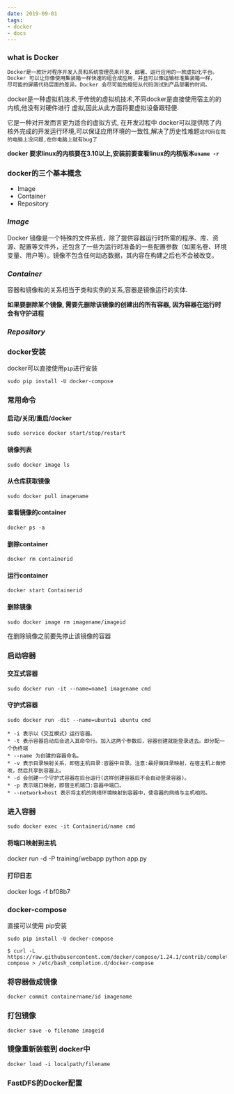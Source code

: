 ```yaml
---
date: 2019-09-01
tags:
- docker
- docs
---
```

### what is Docker

```reStructuredText
Docker是一款针对程序开发人员和系统管理员来开发、部署、运行应用的一款虚拟化平台。
Docker 可以让你像使用集装箱一样快速的组合成应用，并且可以像运输标准集装箱一样，
尽可能的屏蔽代码层面的差异。Docker 会尽可能的缩短从代码测试到产品部署的时间。
```


docker是一种虚拟机技术,于传统的虚拟机技术,不同docker是直接使用宿主的的内核,他没有对硬件进行
虚拟,因此从此方面将要虚拟设备跟轻便.

它是一种对开发而言更为适合的虚拟方式, 在开发过程中 docker可以提供除了内核外完成的开发运行环境,可以保证应用环境的一致性,解决了历史性难题`这代码在我的电脑上没问题,在你电脑上就有bug了`


**docker 要求linux的内核要在3.10以上,安装前要查看linux的内核版本`uname -r`**

### docker的三个基本概念
- Image
- Container
- Repository

### *Image*

Docker 镜像是一个特殊的文件系统，除了提供容器运行时所需的程序、库、资源、配置等文件外，还包含了一些为运行时准备的一些配置参数（如匿名卷、环境变量、用户等）。镜像不包含任何动态数据，其内容在构建之后也不会被改变。

### *Container*
容器和镜像和的关系相当于类和实例的关系,容器是镜像运行的实体.

**如果要删除某个镜像, 需要先删除该镜像的创建出的所有容器, 因为容器在运行时会有守护进程**

### *Repository*

### docker安装
docker可以直接使用`pip`进行安装

    sudo pip install -U docker-compose

### 常用命令

#### 启动/关闭/重启/docker
    sudo service docker start/stop/restart
#### 镜像列表
    sudo docker image ls
#### 从仓库获取镜像
    sudo docker pull imagename

#### 查看镜像的container
    docker ps -a

#### 删除container
    docker rm containerid
#### 运行container
    docker start Containerid
#### 删除镜像
    sudo docker image rm imagename/imageid
在删除镜像之前要先停止该镜像的容器

### 启动容器

#### 交互式容器
    sudo docker run -it --name=name1 imagename cmd

#### 守护式容器

    sudo docker run -dit --name=ubuntu1 ubuntu cmd
    
    * -i 表示以《交互模式》运行容器。
    * -t 表示容器启动后会进入其命令行。加入这两个参数后，容器创建就能登录进去。即分配一个伪终端
    * --name 为创建的容器命名。
    * -v 表示目录映射关系，即宿主机目录:容器中目录。注意:最好做目录映射，在宿主机上做修改，然后共享到容器上。
    * -d 会创建一个守护式容器在后台运行(这样创建容器后不会自动登录容器)。
    * -p 表示端口映射，即宿主机端口:容器中端口。
    * --network=host 表示将主机的网络环境映射到容器中，使容器的网络与主机相同。

### 进入容器

    sudo docker exec -it Containerid/name cmd

#### 将端口映射到主机
docker run -d -P training/webapp python app.py

#### 打印日志
docker logs -f bf08b7


### docker-compose
直接可以使用 pip安装

    sudo pip install -U docker-compose
    
    $ curl -L https://raw.githubusercontent.com/docker/compose/1.24.1/contrib/completion/bash/docker-compose > /etc/bash_completion.d/docker-compose

### 将容器做成镜像

    docker commit containername/id imagename

### 打包镜像
    docker save -o filename imageid
### 镜像重新装载到 docker中
    docker load -i localpath/filename

###  FastDFS的Docker配置

